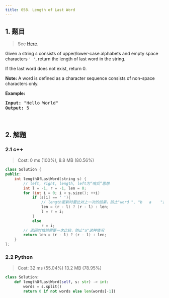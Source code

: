 ```yaml
---
title: 058. Length of Last Word
---
```


## 1. 题目

> See [Here](https://leetcode.com/problems/length-of-last-word/).

<div><p>Given a string <i>s</i> consists of upper/lower-case alphabets and empty space characters <code>' '</code>, return the length of last word in the string.</p>

<p>If the last word does not exist, return 0.</p>

<p><b>Note:</b> A word is defined as a character sequence consists of non-space characters only.</p>

<p><b>Example:</b></p>

<pre><b>Input:</b> "Hello World"
<b>Output:</b> 5
</pre>

<p>&nbsp;</p>
</div>

## 2. 解题

### 2.1 c++

> Cost: 0 ms (100%), 8.8 MB (80.56%)

```cpp
class Solution {
public:
    int lengthOfLastWord(string s) {
        // left, right, length, left为“哨兵”思想
        int l = -1, r = -1, len = 0;
        for (int i = 0; i < s.size(); ++i)
            if (s[i] == ' '){
                // length更新时要比对上一次的结果，防止"word ", "b   a    "这种边界条件
                len = (r - l) ? (r - l) : len;
                l = r = i;
            }
            else
                r = i;
        // 返回时依然需要一次比较，防止"a"这种情况
        return len = (r - l) ? (r - l) : len;
    }
};
```

### 2.2 Python

> Cost: 32 ms (55.04%) 13.2 MB (78.95%)

```python
class Solution:
    def lengthOfLastWord(self, s: str) -> int:
        words = s.split()
        return 0 if not words else len(words[-1])
```
